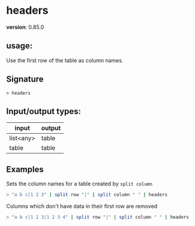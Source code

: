 # headers

**version**: 0.85.0

## **usage**:

Use the first row of the table as column names.

## Signature

`> headers `

## Input/output types:

| input       | output |
| ----------- | ------ |
| list\<any\> | table  |
| table       | table  |

## Examples

Sets the column names for a table created by `split column`

```bash
> "a b c|1 2 3" | split row "|" | split column " " | headers
```

Columns which don't have data in their first row are removed

```bash
> "a b c|1 2 3|1 2 3 4" | split row "|" | split column " " | headers
```
